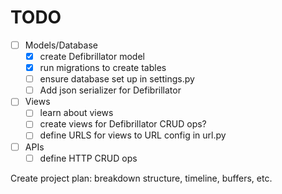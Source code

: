 # TODO

- [ ] Models/Database
    - [x] create Defibrillator model
    - [x] run migrations to create tables
    - [ ] ensure database set up in settings.py
    - [ ] Add json serializer for Defibrillator
- [ ] Views
    - [ ] learn about views
    - [ ] create views for Defibrillator CRUD ops?
    - [ ] define URLS for views to URL config in url.py 
- [ ] APIs
    - [ ] define HTTP CRUD ops

Create project plan: breakdown structure, timeline, buffers, etc.